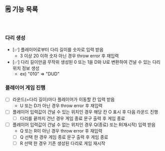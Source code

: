 ## 🗒️ 기능 목록

 <br>

### 다리 생성

- [✅] 플레이어로부터 다리 길이를 숫자로 입력 받음<br>
  - 3 이상 20 이하 숫자 아닌 경우 throw error 후 재입력
- [✅] 다리 길이만큼 무작위 생성된 0 또는 1을 D와 U로 변환하여 건널 수 있는 다리 위치 정보 생성<br>
  - ex) "010" => "DUD"<br>

### 플레이어 게임 진행

- [ ] 라운드(=다리 길이)마다 플레이어가 이동할 칸 입력 받음 <br>
  - U 또는 D가 아닌 경우 throw error 후 재입력 <br>
- [ ] 플레이어 입력값이 건널 수 있는 위치인 경우 해당 칸 O 표시 후 다음 라운드 진행<br>
  - [ ] 다리를 끝까지 건넌 경우 게임 종료 문구 출력 후 게임 종료<br>
- [ ] 플레이어 입력값이 건널 수 없는 위치인 경우 Q(종료) 또는 R(재시작) 입력 받음<br>
  - Q 또는 R이 아닌 경우 throw error 후 재입력<br>
  - [ ] Q 선택 한 경우 게임 종료 문구 출력 후 게임 종료<br>
  - [ ] R 선택 한 경우 기존 생성된 다리로 게임 재시작<br>
